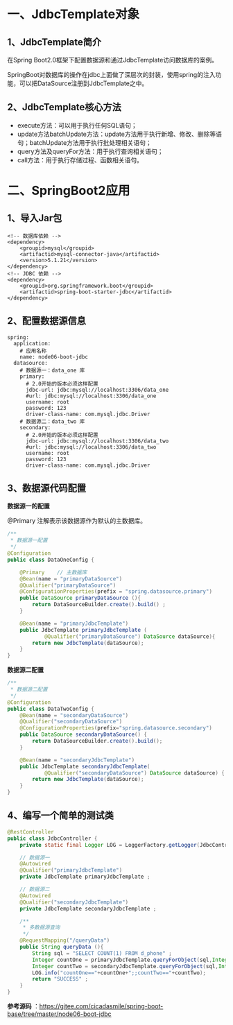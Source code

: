 # 一、JdbcTemplate对象

## 1、JdbcTemplate简介

在Spring Boot2.0框架下配置数据源和通过JdbcTemplate访问数据库的案例。

SpringBoot对数据库的操作在jdbc上面做了深层次的封装，使用spring的注入功能，可以把DataSource注册到JdbcTemplate之中。

## 2、JdbcTemplate核心方法

- execute方法：可以用于执行任何SQL语句；
- update方法batchUpdate方法：update方法用于执行新增、修改、删除等语句；batchUpdate方法用于执行批处理相关语句；
- query方法及queryFor方法：用于执行查询相关语句；
- call方法：用于执行存储过程、函数相关语句。

# 二、SpringBoot2应用

## 1、导入Jar包

```
<!-- 数据库依赖 -->
<dependency>
    <groupid>mysql</groupid>
    <artifactid>mysql-connector-java</artifactid>
    <version>5.1.21</version>
</dependency>
<!-- JDBC 依赖 -->
<dependency>
    <groupid>org.springframework.boot</groupid>
    <artifactid>spring-boot-starter-jdbc</artifactid>
</dependency>
```

## 2、配置数据源信息

```
spring:
  application:
    # 应用名称
    name: node06-boot-jdbc
  datasource:
    # 数据源一：data_one 库
    primary:
      # 2.0开始的版本必须这样配置
      jdbc-url: jdbc:mysql://localhost:3306/data_one
      #url: jdbc:mysql://localhost:3306/data_one
      username: root
      password: 123
      driver-class-name: com.mysql.jdbc.Driver
    # 数据源二：data_two 库
    secondary:
      # 2.0开始的版本必须这样配置
      jdbc-url: jdbc:mysql://localhost:3306/data_two
      #url: jdbc:mysql://localhost:3306/data_two
      username: root
      password: 123
      driver-class-name: com.mysql.jdbc.Driver
```

## 3、数据源代码配置

 **数据源一的配置** 

@Primary 注解表示该数据源作为默认的主数据库。

```java
/**
 * 数据源一配置
 */
@Configuration
public class DataOneConfig {

    @Primary    // 主数据库
    @Bean(name = "primaryDataSource")
    @Qualifier("primaryDataSource")
    @ConfigurationProperties(prefix = "spring.datasource.primary")
    public DataSource primaryDataSource (){
        return DataSourceBuilder.create().build() ;
    }

    @Bean(name = "primaryJdbcTemplate")
    public JdbcTemplate primaryJdbcTemplate (
            @Qualifier("primaryDataSource") DataSource dataSource){
        return new JdbcTemplate(dataSource);
    }
}
```

**数据源二配置** 

```java
/**
 * 数据源二配置
 */
@Configuration
public class DataTwoConfig {
    @Bean(name = "secondaryDataSource")
    @Qualifier("secondaryDataSource")
    @ConfigurationProperties(prefix="spring.datasource.secondary")
    public DataSource secondaryDataSource() {
        return DataSourceBuilder.create().build();
    }

    @Bean(name = "secondaryJdbcTemplate")
    public JdbcTemplate secondaryJdbcTemplate(
            @Qualifier("secondaryDataSource") DataSource dataSource) {
        return new JdbcTemplate(dataSource);
    }
}
```

## 4、编写一个简单的测试类

```java
@RestController
public class JdbcController {
    private static final Logger LOG = LoggerFactory.getLogger(JdbcController.class);

    // 数据源一
    @Autowired
    @Qualifier("primaryJdbcTemplate")
    private JdbcTemplate primaryJdbcTemplate ;

    // 数据源二
    @Autowired
    @Qualifier("secondaryJdbcTemplate")
    private JdbcTemplate secondaryJdbcTemplate ;

    /**
     * 多数据源查询
     */
    @RequestMapping("/queryData")
    public String queryData (){
        String sql = "SELECT COUNT(1) FROM d_phone" ;
        Integer countOne = primaryJdbcTemplate.queryForObject(sql,Integer.class) ;
        Integer countTwo = secondaryJdbcTemplate.queryForObject(sql,Integer.class) ;
        LOG.info("countOne=="+countOne+";;countTwo=="+countTwo);
        return "SUCCESS" ;
    }
}
```

**参考源码** ：https://gitee.com/cicadasmile/spring-boot-base/tree/master/node06-boot-jdbc